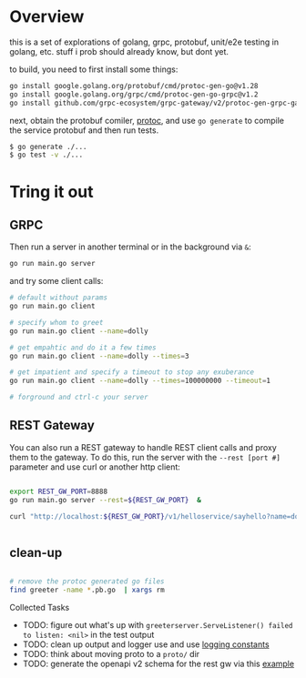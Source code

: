 
# Overview 

this is a set of explorations of golang, grpc, protobuf, unit/e2e testing in golang, etc. stuff i prob should already know, but dont yet.

to build, you need to first install some things:

```bash
go install google.golang.org/protobuf/cmd/protoc-gen-go@v1.28
go install google.golang.org/grpc/cmd/protoc-gen-go-grpc@v1.2
go install github.com/grpc-ecosystem/grpc-gateway/v2/protoc-gen-grpc-gateway@latest
```

next, obtain the protobuf comiler, [protoc](https://grpc.io/docs/protoc-installation/), and use `go generate` to compile the service protobuf and then run tests.

```bash
$ go generate ./... 
$ go test -v ./... 
```

# Tring it out

## GRPC 

Then run a server in another terminal or in the background via `&`:

```bash
go run main.go server
```

and try some client calls:

```bash
# default without params
go run main.go client

# specify whom to greet
go run main.go client --name=dolly

# get empahtic and do it a few times
go run main.go client --name=dolly --times=3

# get impatient and specify a timeout to stop any exuberance
go run main.go client --name=dolly --times=100000000 --timeout=1

# forground and ctrl-c your server

```

## REST Gateway 

You can also run a REST gateway to handle REST client calls and proxy them to the gateway.  To do this, run the server with the `--rest [port #]` parameter and use curl or another http client:

```bash

export REST_GW_PORT=8888
go run main.go server --rest=${REST_GW_PORT}  &

curl "http://localhost:${REST_GW_PORT}/v1/helloservice/sayhello?name=dolly&times=1"



```


## clean-up

```bash

# remove the protoc generated go files
find greeter -name *.pb.go  | xargs rm
```

Collected Tasks

* TODO: figure out what's up with `greeterserver.ServeListener() failed to listen: <nil>` in the test output
* TODO: clean up output and logger use and use [logging constants](https://pkg.go.dev/log#pkg-constants)
* TODO: think about moving proto to a `proto/` dir
* TODO: generate the openapi v2 schema for the rest gw via this [example](https://github.com/grpc-ecosystem/grpc-gateway/blob/main/examples/internal/proto/examplepb/a_bit_of_everything.proto#L219)






